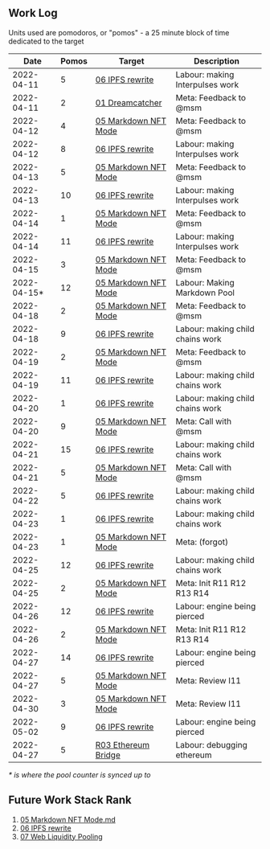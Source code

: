 ## Work Log

Units used are pomodoros, or "pomos" - a 25 minute block of time dedicated to the target


| Date         | Pomos | Target                                       | Description                      |
| ------------ | ----- | -------------------------------------------- | -------------------------------- |
| 2022-04-11   | 5     | [06 IPFS rewrite](../../Ideas/I06.md)        | Labour: making Interpulses work  |
| 2022-04-11   | 2     | [01 Dreamcatcher](../../Requests/R01.md)     | Meta: Feedback to @msm           |
| 2022-04-12   | 4     | [05 Markdown NFT Mode](../../Ideas/I05.md)   | Meta: Feedback to @msm           |
| 2022-04-12   | 8     | [06 IPFS rewrite](../../Ideas/I06.md)        | Labour: making Interpulses work  |
| 2022-04-13   | 5     | [05 Markdown NFT Mode](../../Ideas/I05.md)   | Meta: Feedback to @msm           |
| 2022-04-13   | 10    | [06 IPFS rewrite](../../Ideas/I06.md)        | Labour: making Interpulses work  |
| 2022-04-14   | 1     | [05 Markdown NFT Mode](../../Ideas/I05.md)   | Meta: Feedback to @msm           |
| 2022-04-14   | 11    | [06 IPFS rewrite](../../Ideas/I06.md)        | Labour: making Interpulses work  |
| 2022-04-15   | 3     | [05 Markdown NFT Mode](../../Ideas/I05.md)   | Meta: Feedback to @msm           |
| 2022-04-15\* | 12    | [05 Markdown NFT Mode](../../Ideas/I05.md)   | Labour: Making Markdown Pool     |
| 2022-04-18   | 2     | [05 Markdown NFT Mode](../../Ideas/I05.md)   | Meta: Feedback to @msm           |
| 2022-04-18   | 9     | [06 IPFS rewrite](../../Ideas/I06.md)        | Labour: making child chains work |
| 2022-04-19   | 2     | [05 Markdown NFT Mode](../../Ideas/I05.md)   | Meta: Feedback to @msm           |
| 2022-04-19   | 11    | [06 IPFS rewrite](../../Ideas/I06.md)        | Labour: making child chains work |
| 2022-04-20   | 1     | [06 IPFS rewrite](../../Ideas/I06.md)        | Labour: making child chains work |
| 2022-04-20   | 9     | [05 Markdown NFT Mode](../../Ideas/I05.md)   | Meta: Call with @msm             |
| 2022-04-21   | 15    | [06 IPFS rewrite](../../Ideas/I06.md)        | Labour: making child chains work |
| 2022-04-21   | 5     | [05 Markdown NFT Mode](../../Ideas/I05.md)   | Meta: Call with @msm             |
| 2022-04-22   | 5     | [06 IPFS rewrite](../../Ideas/I06.md)        | Labour: making child chains work |
| 2022-04-23   | 1     | [06 IPFS rewrite](../../Ideas/I06.md)        | Labour: making child chains work |
| 2022-04-23   | 1     | [05 Markdown NFT Mode](../../Ideas/I05.md)   | Meta: (forgot)                   |
| 2022-04-25   | 12    | [06 IPFS rewrite](../../Ideas/I06.md)        | Labour: making child chains work |
| 2022-04-25   | 2     | [05 Markdown NFT Mode](../../Ideas/I05.md)   | Meta: Init R11 R12 R13 R14       |
| 2022-04-26   | 12    | [06 IPFS rewrite](../../Ideas/I06.md)        | Labour: engine being pierced     |
| 2022-04-26   | 2     | [05 Markdown NFT Mode](../../Ideas/I05.md)   | Meta: Init R11 R12 R13 R14       |
| 2022-04-27   | 14    | [06 IPFS rewrite](../../Ideas/I06.md)        | Labour: engine being pierced     |
| 2022-04-27   | 5     | [05 Markdown NFT Mode](../../Ideas/I05.md)   | Meta: Review I11                 |
| 2022-04-30   | 3     | [05 Markdown NFT Mode](../../Ideas/I05.md)   | Meta: Review I11                 |
| 2022-05-02   | 9     | [06 IPFS rewrite](../../Ideas/I06.md)        | Labour: engine being pierced     |
| 2022-04-27   | 5     | [R03 Ethereum Bridge](../../Requests/R03.md) | Labour: debugging ethereum       |

_\* is where the pool counter is synced up to_

## Future Work Stack Rank

1. [05 Markdown NFT Mode.md](../../Ideas/I05.md)
1. [06 IPFS rewrite](../../Ideas/I06.md)
1. [07 Web Liquidity Pooling](../../Ideas/I07.md)
